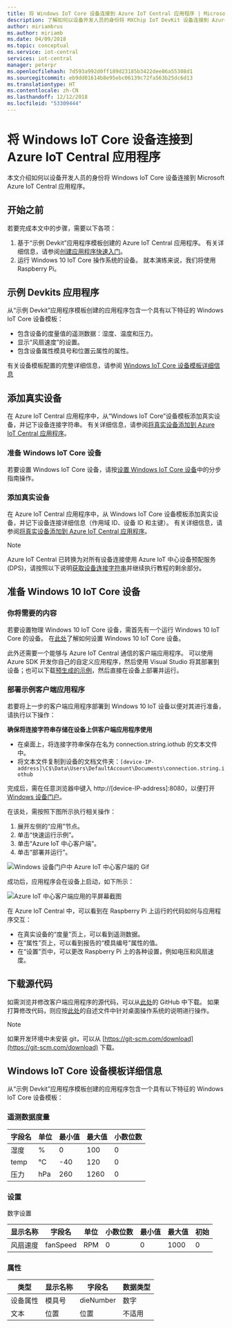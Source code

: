 ```yaml
---
title: 将 Windows IoT Core 设备连接到 Azure IoT Central 应用程序 | Microsoft Docs
description: 了解如何以设备开发人员的身份将 MXChip IoT DevKit 设备连接到 Azure IoT Central 应用程序。
author: miriambrus
ms.author: miriamb
ms.date: 04/09/2018
ms.topic: conceptual
ms.service: iot-central
services: iot-central
manager: peterpr
ms.openlocfilehash: 7d593a992d0ff189d23185b3422dee86a55308d1
ms.sourcegitcommit: eb9dd01614b8e95ebc06139c72fa563b25dc6d13
ms.translationtype: HT
ms.contentlocale: zh-CN
ms.lasthandoff: 12/12/2018
ms.locfileid: "53309444"
---
```

# <a name="connect-a-windows-iot-core-device-to-your-azure-iot-central-application"></a>将 Windows IoT Core 设备连接到 Azure IoT Central 应用程序

本文介绍如何以设备开发人员的身份将 Windows IoT Core 设备连接到 Microsoft Azure IoT Central 应用程序。

## <a name="before-you-begin"></a>开始之前

若要完成本文中的步骤，需要以下各项：

1. 基于“示例 Devkit”应用程序模板创建的 Azure IoT Central 应用程序。 有关详细信息，请参阅[创建应用程序快速入门](quick-deploy-iot-central.md)。
2. 运行 Windows 10 IoT Core 操作系统的设备。 就本演练来说，我们将使用 Raspberry Pi。


## <a name="sample-devkits-application"></a>**示例 Devkits** 应用程序

从“示例 Devkit”应用程序模板创建的应用程序包含一个具有以下特征的 Windows IoT Core 设备模板： 

- 包含设备的度量值的遥测数据：湿度、温度和压力。 
- 显示“风扇速度”的设置。
- 包含设备属性模具号和位置云属性的属性。


有关设备模板配置的完整详细信息，请参阅 [Windows IoT Core 设备模板详细信息](howto-connect-windowsiotcore.md#windows-iot-core-device-template-details)

## <a name="add-a-real-device"></a>添加真实设备

在 Azure IoT Central 应用程序中，从“Windows IoT Core”设备模板添加真实设备，并记下设备连接字符串。 有关详细信息，请参阅[将真实设备添加到 Azure IoT Central 应用程序](tutorial-add-device.md)。

### <a name="prepare-the-windows-iot-core-device"></a>准备 Windows IoT Core 设备

若要设置 Windows IoT Core 设备，请按[设置 Windows IoT Core 设备](https://github.com/Azure/iot-central-firmware/tree/master/WindowsIoT#setup-a-physical-device)中的分步指南操作。

### <a name="add-a-real-device"></a>添加真实设备

在 Azure IoT Central 应用程序中，从 Windows IoT Core 设备模板添加真实设备，并记下设备连接详细信息（作用域 ID、设备 ID 和主键）。 有关详细信息，请参阅[将真实设备添加到 Azure IoT Central 应用程序](tutorial-add-device.md)。

 > [!NOTE]
   > Azure IoT Central 已转换为对所有设备连接使用 Azure IoT 中心设备预配服务 (DPS)，请按照以下说明[获取设备连接字符串](concepts-connectivity.md#getting-device-connection-string)并继续执行教程的剩余部分。

## <a name="prepare-the-windows-10-iot-core-device"></a>准备 Windows 10 IoT Core 设备

### <a name="what-youll-need"></a>你将需要的内容

若要设置物理 Windows 10 IoT Core 设备，需首先有一个运行 Windows 10 IoT Core 的设备。 在[此处](https://docs.microsoft.com/windows/iot-core/tutorials/quickstarter/devicesetup)了解如何设置 Windows 10 IoT Core 设备。

此外还需要一个能够与 Azure IoT Central 通信的客户端应用程序。 可以使用 Azure SDK 开发你自己的自定义应用程序，然后使用 Visual Studio 将其部署到设备；也可以下载[预生成的示例](https://developer.microsoft.com/windows/iot/samples)，然后直接在设备上部署并运行。 

### <a name="deploying-the-sample-client-application"></a>部署示例客户端应用程序

若要将上一步的客户端应用程序部署到 Windows 10 IoT 设备以便对其进行准备，请执行以下操作：

**确保将连接字符串存储在设备上供客户端应用程序使用**
* 在桌面上，将连接字符串保存在名为 connection.string.iothub 的文本文件中。
* 将文本文件复制到设备的文档文件夹：`[device-IP-address]\C$\Data\Users\DefaultAccount\Documents\connection.string.iothub`

完成后，需在任意浏览器中键入 http://[device-IP-address]:8080，以便打开 [Windows 设备门户](https://docs.microsoft.com/windows/iot-core/manage-your-device/deviceportal)。

在该处，需按照下图所示执行相关操作：
1. 展开左侧的“应用”节点。
2. 单击“快速运行示例”。
3. 单击“Azure IoT 中心客户端”。
4. 单击“部署并运行”。

![Windows 设备门户中 Azure IoT 中心客户端的 Gif](./media/howto-connect-windowsiotcore/iothubapp.gif)

成功后，应用程序会在设备上启动，如下所示：

![Azure IoT 中心客户端应用的平屏幕截图](./media/howto-connect-windowsiotcore/IoTHubForegroundClientScreenshot.png)

在 Azure IoT Central 中，可以看到在 Raspberry Pi 上运行的代码如何与应用程序交互：

* 在真实设备的“度量”页上，可以看到遥测数据。
* 在“属性”页上，可以看到报告的“模具编号”属性的值。
* 在“设置”页中，可以更改 Raspberry Pi 上的各种设置，例如电压和风扇速度。

## <a name="download-the-source-code"></a>下载源代码

如需浏览并修改客户端应用程序的源代码，可以从[此处](https://github.com/Microsoft/Windows-iotcore-samples/tree/develop/Samples/Azure/IoTHubClients)的 GitHub 中下载。 如果打算修改代码，则应按[此处](https://github.com/Microsoft/Windows-iotcore-samples)的自述文件中针对桌面操作系统的说明进行操作。

> [!NOTE]
> 如果开发环境中未安装 git，可以从 [https://git-scm.com/download](https://git-scm.com/download) 下载。

## <a name="windows-iot-core-device-template-details"></a>Windows IoT Core 设备模板详细信息

从“示例 Devkit”应用程序模板创建的应用程序包含一个具有以下特征的 Windows IoT Core 设备模板：

### <a name="telemetry-measurements"></a>遥测数据度量

| 字段名     | 单位  | 最小值 | 最大值 | 小数位数 |
| -------------- | ------ | ------- | ------- | -------------- |
| 湿度       | %      | 0       | 100     | 0              |
| temp           | °C     | -40     | 120     | 0              |
| 压力       | hPa    | 260     | 1260    | 0              |

### <a name="settings"></a>设置

数字设置

| 显示名称 | 字段名 | 单位 | 小数位数 | 最小值 | 最大值 | 初始 |
| ------------ | ---------- | ----- | -------------- | ------- | ------- | ------- |
| 风扇速度    | fanSpeed   | RPM   | 0              | 0       | 1000    | 0       |


### <a name="properties"></a>属性

| 类型            | 显示名称 | 字段名 | 数据类型 |
| --------------- | ------------ | ---------- | --------- |
| 设备属性 | 模具号   | dieNumber  | 数字    |
| 文本            | 位置     | 位置   | 不适用       |
